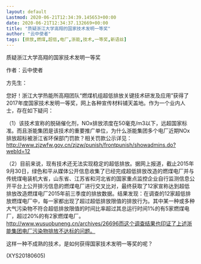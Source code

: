 ```yaml
---
layout: default
Lastmod: 2020-06-21T12:34:39.145653+00:00
date: 2020-06-21T12:34:37.132669+00:00
title: "质疑浙江大学高翔的国家技术发明一等奖"
author: "云中使者"
tags: [排放,燃煤,超低,电厂,浙能,技术,一等奖,新语丝]
---
```


质疑浙江大学高翔的国家技术发明一等奖

作者：云中使者

方先生：

您好！浙江大学热能所高翔团队“燃煤机组超低排放关键技术研发及应用”获得了2017年度国家技术发明一等奖，网上各种宣传材料铺天盖地。作为一个业内人士，存在如下疑问：

（1）该技术宣称的脱硝催化剂，NOx排放浓度在50毫克/m3以下，远超国家标准。而且浙能集团是该技术的重要推广单位，为什么浙能集团多个电厂近期NOx排放超标被浙江省环保部门罚款？相关罚款公示详见：http://www.zjzwfw.gov.cn/zjzw/punish/frontpunish/showadmins.do?webId=12

（2）目前来说，现有技术还无法实现稳定的超低排放。据网上报道，截止2015年9月30日，绿色和平从媒体公开信息收集了已经完成超低排放改造的燃煤电厂并与传统煤电装机大省，山东省、江苏省和河北省的国家重点监控企业自行监测信息公开平台上公开排污信息的燃煤电厂进行交叉比对，最终获取了12家宣称达到超低排放改造燃煤电厂2015年前三季度的排放数据。结果发现：在调查的12家超低排放燃煤电厂中，每一家都出现了超过超低排放限值的排放行为。其中某一种或多种大气污染物不符合超低排放限值的时间比率超过其总运行时间1%的有5家燃煤电厂，超过20%的有2家燃煤电厂。 http://www.wusuobuneng.cn/archives/26696而这个调查结果也印证了上述浙能集团电厂污染物排放不达标的问题。

这样一种不成熟的技术，是如何获得国家技术发明一等奖的呢？

(XYS20180605)

